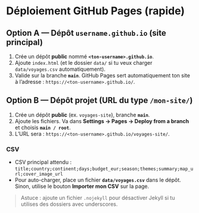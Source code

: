 # Déploiement GitHub Pages (rapide)

## Option A — Dépôt `username.github.io` (site principal)
1. Crée un dépôt **public** nommé **`<ton-username>.github.io`**.
2. Ajoute `index.html` (et le dossier `data/` si tu veux charger `data/voyages.csv` automatiquement).
3. Valide sur la branche **`main`**. GitHub Pages sert automatiquement ton site à l’adresse : `https://<ton-username>.github.io/`.

## Option B — Dépôt projet (URL du type `/mon-site/`)
1. Crée un dépôt **public** (ex. `voyages-site`), branche **`main`**.
2. Ajoute les fichiers. Va dans **Settings → Pages → Deploy from a branch** et choisis **`main / root`**.
3. L’URL sera : `https://<ton-username>.github.io/voyages-site/`.

### CSV
- CSV principal attendu : `title;country;continent;days;budget_eur;season;themes;summary;map_url;cover_image_url`
- Pour auto-charger, place un fichier **`data/voyages.csv`** dans le dépôt. Sinon, utilise le bouton **Importer mon CSV** sur la page.

> Astuce : ajoute un fichier `.nojekyll` pour désactiver Jekyll si tu utilises des dossiers avec underscores.